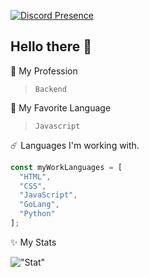 
    
[![Discord Presence](https://lanyard-profile-readme.vercel.app/api/722901871001337968)](https://discord.com/users/722901871001337968)

## Hello there 👋
:tada: My Profession
> ```Backend```

:telescope: My Favorite Language
> ```Javascript```

:comet: Languages I'm working with.
```ts
const myWorkLanguages = [
  "HTML",
  "CSS",
  "JavaScript",
  "GoLang", 
  "Python" 
];
```

:sparkles: My Stats

!["Stat"](https://github-readme-stats.vercel.app/api/top-langs/?username=usern0ne)
